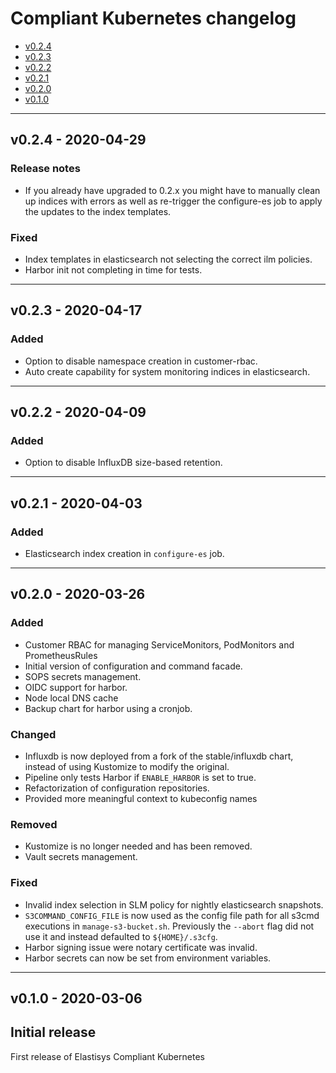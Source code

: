 # Compliant Kubernetes changelog
<!-- BEGIN TOC -->
- [v0.2.4](#v024---2020-04-29)
- [v0.2.3](#v023---2020-04-17)
- [v0.2.2](#v022---2020-04-09)
- [v0.2.1](#v021---2020-04-03)
- [v0.2.0](#v020---2020-03-26)
- [v0.1.0](#v010---2020-03-06)
<!-- END TOC -->

-------------------------------------------------
## v0.2.4 - 2020-04-29

### Release notes

- If you already have upgraded to 0.2.x you might have to manually clean up
  indices with errors as well as re-trigger the configure-es job to apply the
  updates to the index templates.

### Fixed

- Index templates in elasticsearch not selecting the correct ilm policies.
- Harbor init not completing in time for tests.


-------------------------------------------------
## v0.2.3 - 2020-04-17

### Added

- Option to disable namespace creation in customer-rbac.
- Auto create capability for system monitoring indices in elasticsearch.

-------------------------------------------------
## v0.2.2 - 2020-04-09

### Added

- Option to disable InfluxDB size-based retention.

-------------------------------------------------
## v0.2.1 - 2020-04-03

### Added

- Elasticsearch index creation in `configure-es` job.
-------------------------------------------------
## v0.2.0 - 2020-03-26

### Added

- Customer RBAC for managing ServiceMonitors, PodMonitors and PrometheusRules
- Initial version of configuration and command facade.
- SOPS secrets management.
- OIDC support for harbor.
- Node local DNS cache
- Backup chart for harbor using a cronjob.

### Changed

- Influxdb is now deployed from a fork of the stable/influxdb chart, instead of using Kustomize to modify the original.
- Pipeline only tests Harbor if `ENABLE_HARBOR` is set to true.
- Refactorization of configuration repositories.
- Provided more meaningful context to kubeconfig names

### Removed

- Kustomize is no longer needed and has been removed.
- Vault secrets management.

### Fixed

- Invalid index selection in SLM policy for nightly elasticsearch snapshots.
- `S3COMMAND_CONFIG_FILE` is now used as the config file path for all s3cmd
  executions in `manage-s3-bucket.sh`. Previously the `--abort` flag did not
  use it and instead defaulted to `${HOME}/.s3cfg`.
- Harbor signing issue were notary certificate was invalid.
- Harbor secrets can now be set from environment variables.

-------------------------------------------------
## v0.1.0 - 2020-03-06

## Initial release
First release of Elastisys Compliant Kubernetes
